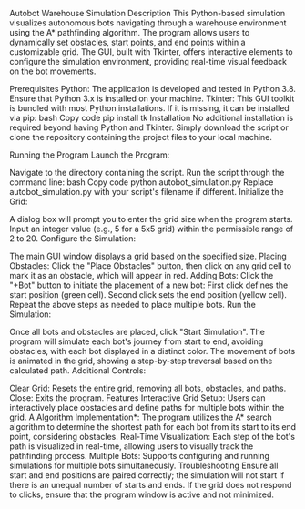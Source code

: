 Autobot Warehouse Simulation
Description
This Python-based simulation visualizes autonomous bots navigating through a warehouse environment using the A* pathfinding algorithm. The program allows users to dynamically set obstacles, start points, and end points within a customizable grid. The GUI, built with Tkinter, offers interactive elements to configure the simulation environment, providing real-time visual feedback on the bot movements.

Prerequisites
Python: The application is developed and tested in Python 3.8. Ensure that Python 3.x is installed on your machine.
Tkinter: This GUI toolkit is bundled with most Python installations. If it is missing, it can be installed via pip:
bash
Copy code
pip install tk
Installation
No additional installation is required beyond having Python and Tkinter. Simply download the script or clone the repository containing the project files to your local machine.

Running the Program
Launch the Program:

Navigate to the directory containing the script.
Run the script through the command line:
bash
Copy code
python autobot_simulation.py
Replace autobot_simulation.py with your script's filename if different.
Initialize the Grid:

A dialog box will prompt you to enter the grid size when the program starts. Input an integer value (e.g., 5 for a 5x5 grid) within the permissible range of 2 to 20.
Configure the Simulation:

The main GUI window displays a grid based on the specified size.
Placing Obstacles: Click the "Place Obstacles" button, then click on any grid cell to mark it as an obstacle, which will appear in red.
Adding Bots: Click the "+Bot" button to initiate the placement of a new bot:
First click defines the start position (green cell).
Second click sets the end position (yellow cell).
Repeat the above steps as needed to place multiple bots.
Run the Simulation:

Once all bots and obstacles are placed, click "Start Simulation". The program will simulate each bot's journey from start to end, avoiding obstacles, with each bot displayed in a distinct color.
The movement of bots is animated in the grid, showing a step-by-step traversal based on the calculated path.
Additional Controls:

Clear Grid: Resets the entire grid, removing all bots, obstacles, and paths.
Close: Exits the program.
Features
Interactive Grid Setup: Users can interactively place obstacles and define paths for multiple bots within the grid.
A Algorithm Implementation*: The program utilizes the A* search algorithm to determine the shortest path for each bot from its start to its end point, considering obstacles.
Real-Time Visualization: Each step of the bot's path is visualized in real-time, allowing users to visually track the pathfinding process.
Multiple Bots: Supports configuring and running simulations for multiple bots simultaneously.
Troubleshooting
Ensure all start and end positions are paired correctly; the simulation will not start if there is an unequal number of starts and ends.
If the grid does not respond to clicks, ensure that the program window is active and not minimized.
